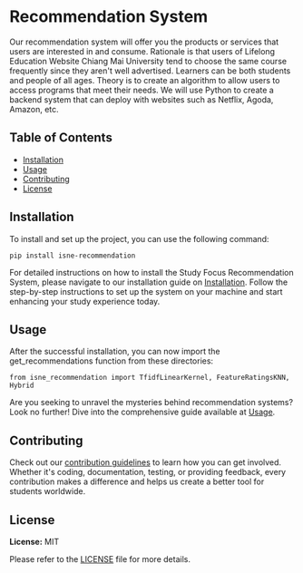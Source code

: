 # Recommendation System

Our recommendation system will offer you the products or services that users are interested in and consume. Rationale is that users of Lifelong Education Website Chiang Mai University tend to choose the same course frequently since they aren't well advertised. Learners can be both students and people of all ages. Theory is to create an algorithm to allow users to access programs that meet their needs. We will use Python to create a backend system that can deploy with websites such as Netflix, Agoda, Amazon, etc.

## Table of Contents

- [Installation](#installation)
- [Usage](#usage)
- [Contributing](#contributing)
- [License](#license)

## Installation

To install and set up the project, you can use the following command:
```
pip install isne-recommendation
```

For detailed instructions on how to install the Study Focus Recommendation System, please navigate to our installation guide on [Installation](https://isne-recommendation.gitbook.io/recommendation-system/installation). Follow the step-by-step instructions to set up the system on your machine and start enhancing your study experience today.

## Usage

After the successful installation, you can now import the get_recommendations function from these directories:

```
from isne_recommendation import TfidfLinearKernel, FeatureRatingsKNN, Hybrid
```

Are you seeking to unravel the mysteries behind recommendation systems? Look no further! Dive into the comprehensive guide available at [Usage](https://isne-recommendation.gitbook.io/recommendation-system/).

## Contributing

Check out our [contribution guidelines](https://isne-recommendation.gitbook.io/recommendation-system/contributing) to learn how you can get involved. Whether it's coding, documentation, testing, or providing feedback, every contribution makes a difference and helps us create a better tool for students worldwide.

## License

**License:** MIT

Please refer to the [LICENSE](LICENSE) file for more details.
